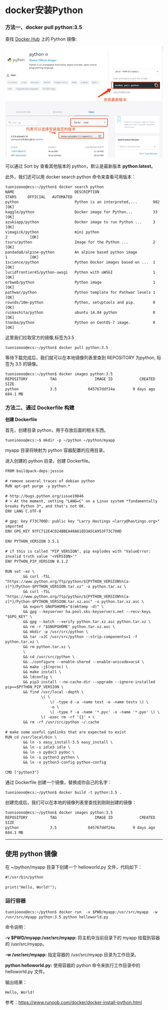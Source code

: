 # docker安装Python

### 方法一、docker pull python:3.5

查找 [Docker Hub](https://hub.docker.com/_/python?tab=tags) 上的 Python 镜像:

![img](./assets/B32A6862-3599-4B41-A8EA-05A361000865.jpg)

可以通过 Sort by 查看其他版本的 python，默认是最新版本 **python:latest**。

此外，我们还可以用 docker search python 命令来查看可用版本：

```
tuonioooo@ecs:~/python$ docker search python
NAME                           DESCRIPTION                        STARS     OFFICIAL   AUTOMATED
python                         Python is an interpreted,...       982       [OK]       
kaggle/python                  Docker image for Python...         33                   [OK]
azukiapp/python                Docker image to run Python ...     3                    [OK]
vimagick/python                mini python                                  2          [OK]
tsuru/python                   Image for the Python ...           2                    [OK]
pandada8/alpine-python         An alpine based python image                 1          [OK]
1science/python                Python Docker images based on ...  1                    [OK]
lucidfrontier45/python-uwsgi   Python with uWSGI                  1                    [OK]
orbweb/python                  Python image                       1                    [OK]
pathwar/python                 Python template for Pathwar levels 1                    [OK]
rounds/10m-python              Python, setuptools and pip.        0                    [OK]
ruimashita/python              ubuntu 14.04 python                0                    [OK]
tnanba/python                  Python on CentOS-7 image.          0                    [OK]
```

这里我们拉取官方的镜像,标签为3.5

```
tuonioooo@ecs:~/python$ docker pull python:3.5
```

等待下载完成后，我们就可以在本地镜像列表里查到 REPOSITORY 为python, 标签为 3.5 的镜像。

```
tuonioooo@ecs:~/python$ docker images python:3.5 
REPOSITORY          TAG                 IMAGE ID            CREATED             SIZE
python              3.5              045767ddf24a        9 days ago          684.1 MB
```

### 方法二、通过 Dockerfile 构建

**创建 Dockerfile**

首先，创建目录 python，用于存放后面的相关东西。

```
tuonioooo@ecs:~$ mkdir -p ~/python ~/python/myapp
```

myapp 目录将映射为 python 容器配置的应用目录。

进入创建的 python 目录，创建 Dockerfile。

```
FROM buildpack-deps:jessie

# remove several traces of debian python
RUN apt-get purge -y python.*

# http://bugs.python.org/issue19846
# > At the moment, setting "LANG=C" on a Linux system *fundamentally breaks Python 3*, and that's not OK.
ENV LANG C.UTF-8

# gpg: key F73C700D: public key "Larry Hastings <larry@hastings.org>" imported
ENV GPG_KEY 97FC712E4C024BBEA48A61ED3A5CA953F73C700D

ENV PYTHON_VERSION 3.5.1

# if this is called "PIP_VERSION", pip explodes with "ValueError: invalid truth value '<VERSION>'"
ENV PYTHON_PIP_VERSION 8.1.2

RUN set -ex \
        && curl -fSL "https://www.python.org/ftp/python/${PYTHON_VERSION%%[a-z]*}/Python-$PYTHON_VERSION.tar.xz" -o python.tar.xz \
        && curl -fSL "https://www.python.org/ftp/python/${PYTHON_VERSION%%[a-z]*}/Python-$PYTHON_VERSION.tar.xz.asc" -o python.tar.xz.asc \
        && export GNUPGHOME="$(mktemp -d)" \
        && gpg --keyserver ha.pool.sks-keyservers.net --recv-keys "$GPG_KEY" \
        && gpg --batch --verify python.tar.xz.asc python.tar.xz \
        && rm -r "$GNUPGHOME" python.tar.xz.asc \
        && mkdir -p /usr/src/python \
        && tar -xJC /usr/src/python --strip-components=1 -f python.tar.xz \
        && rm python.tar.xz \
        \
        && cd /usr/src/python \
        && ./configure --enable-shared --enable-unicode=ucs4 \
        && make -j$(nproc) \
        && make install \
        && ldconfig \
        && pip3 install --no-cache-dir --upgrade --ignore-installed pip==$PYTHON_PIP_VERSION \
        && find /usr/local -depth \
                \( \
                    \( -type d -a -name test -o -name tests \) \
                    -o \
                    \( -type f -a -name '*.pyc' -o -name '*.pyo' \) \
                \) -exec rm -rf '{}' + \
        && rm -rf /usr/src/python ~/.cache

# make some useful symlinks that are expected to exist
RUN cd /usr/local/bin \
        && ln -s easy_install-3.5 easy_install \
        && ln -s idle3 idle \
        && ln -s pydoc3 pydoc \
        && ln -s python3 python \
        && ln -s python3-config python-config

CMD ["python3"]
```

通过 Dockerfile 创建一个镜像，替换成你自己的名字：

```
tuonioooo@ecs:~/python$ docker build -t python:3.5 .
```

创建完成后，我们可以在本地的镜像列表里查找到刚刚创建的镜像：

```
tuonioooo@ecs:~/python$ docker images python:3.5 
REPOSITORY          TAG                 IMAGE ID            CREATED             SIZE
python              3.5              045767ddf24a        9 days ago          684.1 MB
```

------

## 使用 python 镜像

在 ~/python/myapp 目录下创建一个 helloworld.py 文件，代码如下：

```
#!/usr/bin/python

print("Hello, World!");
```

### 运行容器

```
tuonioooo@ecs:~/python$ docker run  -v $PWD/myapp:/usr/src/myapp  -w /usr/src/myapp python:3.5 python helloworld.py
```

命令说明：

**-v $PWD/myapp:/usr/src/myapp:** 将主机中当前目录下的 myapp 挂载到容器的 /usr/src/myapp。

**-w /usr/src/myapp:** 指定容器的 /usr/src/myapp 目录为工作目录。

**python helloworld.py:** 使用容器的 python 命令来执行工作目录中的 helloworld.py 文件。

输出结果：

```
Hello, World!
```



参考：https://www.runoob.com/docker/docker-install-python.html
